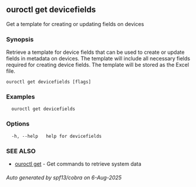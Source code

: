## ouroctl get devicefields

Get a template for creating or updating fields on devices

### Synopsis

Retrieve a template for device fields that can be used to create or update fields in metadata on devices.
The template will include all necessary fields required for creating device fields.
The template will be stored as the Excel file.

```
ouroctl get devicefields [flags]
```

### Examples

```
  ouroctl get devicefields
```

### Options

```
  -h, --help   help for devicefields
```

### SEE ALSO

* [ouroctl get](ouroctl_get.md)	 - Get commands to retrieve system data

###### Auto generated by spf13/cobra on 6-Aug-2025
